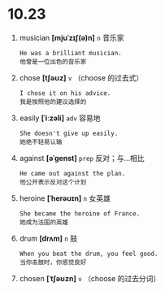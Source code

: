 # 10.23





1. musician **[mjuˈzɪʃ(ə)n]** `n` 音乐家
    ```
    He was a brilliant musician.
    他曾是一位出色的音乐家
    ```

2. chose **[tʃəʊz]** `v` （choose 的过去式）
    ```
    I chose it on his advice.
    我是按照他的建议选择的
    ```

3. easily **[ˈiːzəli]** `adv` 容易地
    ```
    She doesn't give up easily.
    她绝不轻易认输
    ```

4. against **[əˈɡenst]** `prep` 反对；与...相比
    ```
    He came out against the plan.
    他公开表示反对这个计划
    ```

5. heroine **[ˈherəʊɪn]** `n` 女英雄
    ```
    She became the heroine of France.
    她成为法国的英雄
    ```

6. drum **[drʌm]** `n` 鼓
    ```
    When you beat the drum, you feel good.
    当你击鼓时，你感觉良好
    ```

7. chosen **[ˈtʃəʊzn]** `v` （choose 的过去分词）
